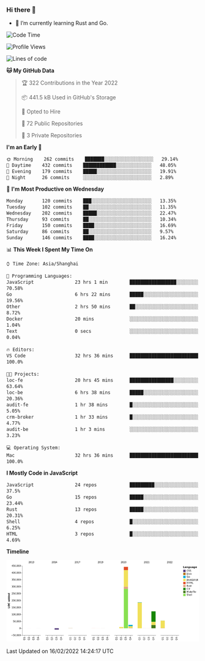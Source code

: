 ### Hi there 👋

- 🌱 I’m currently learning Rust and Go.

<!--START_SECTION:waka-->
![Code Time](http://img.shields.io/badge/Code%20Time-244%20hrs%2032%20mins-blue)

![Profile Views](http://img.shields.io/badge/Profile%20Views-0-blue)

![Lines of code](https://img.shields.io/badge/From%20Hello%20World%20I%27ve%20Written-837%20Thousand%20lines%20of%20code-blue)

**🐱 My GitHub Data** 

> 🏆 322 Contributions in the Year 2022
 > 
> 📦 441.5 kB Used in GitHub's Storage 
 > 
> 💼 Opted to Hire
 > 
> 📜 72 Public Repositories 
 > 
> 🔑 3 Private Repositories  
 > 
**I'm an Early 🐤** 

```text
🌞 Morning    262 commits    ███████░░░░░░░░░░░░░░░░░░   29.14% 
🌆 Daytime    432 commits    ████████████░░░░░░░░░░░░░   48.05% 
🌃 Evening    179 commits    █████░░░░░░░░░░░░░░░░░░░░   19.91% 
🌙 Night      26 commits     ░░░░░░░░░░░░░░░░░░░░░░░░░   2.89%

```
📅 **I'm Most Productive on Wednesday** 

```text
Monday       120 commits    ███░░░░░░░░░░░░░░░░░░░░░░   13.35% 
Tuesday      102 commits    ██░░░░░░░░░░░░░░░░░░░░░░░   11.35% 
Wednesday    202 commits    █████░░░░░░░░░░░░░░░░░░░░   22.47% 
Thursday     93 commits     ██░░░░░░░░░░░░░░░░░░░░░░░   10.34% 
Friday       150 commits    ████░░░░░░░░░░░░░░░░░░░░░   16.69% 
Saturday     86 commits     ██░░░░░░░░░░░░░░░░░░░░░░░   9.57% 
Sunday       146 commits    ████░░░░░░░░░░░░░░░░░░░░░   16.24%

```


📊 **This Week I Spent My Time On** 

```text
⌚︎ Time Zone: Asia/Shanghai

💬 Programming Languages: 
JavaScript               23 hrs 1 min        █████████████████░░░░░░░░   70.58% 
Go                       6 hrs 22 mins       █████░░░░░░░░░░░░░░░░░░░░   19.56% 
Other                    2 hrs 50 mins       ██░░░░░░░░░░░░░░░░░░░░░░░   8.72% 
Docker                   20 mins             ░░░░░░░░░░░░░░░░░░░░░░░░░   1.04% 
Text                     0 secs              ░░░░░░░░░░░░░░░░░░░░░░░░░   0.04%

🔥 Editors: 
VS Code                  32 hrs 36 mins      █████████████████████████   100.0%

🐱‍💻 Projects: 
loc-fe                   20 hrs 45 mins      ████████████████░░░░░░░░░   63.64% 
loc-be                   6 hrs 38 mins       █████░░░░░░░░░░░░░░░░░░░░   20.36% 
audit-fe                 1 hr 38 mins        █░░░░░░░░░░░░░░░░░░░░░░░░   5.05% 
crm-broker               1 hr 33 mins        █░░░░░░░░░░░░░░░░░░░░░░░░   4.77% 
audit-be                 1 hr 3 mins         ░░░░░░░░░░░░░░░░░░░░░░░░░   3.23%

💻 Operating System: 
Mac                      32 hrs 36 mins      █████████████████████████   100.0%

```

**I Mostly Code in JavaScript** 

```text
JavaScript               24 repos            █████████░░░░░░░░░░░░░░░░   37.5% 
Go                       15 repos            █████░░░░░░░░░░░░░░░░░░░░   23.44% 
Rust                     13 repos            █████░░░░░░░░░░░░░░░░░░░░   20.31% 
Shell                    4 repos             █░░░░░░░░░░░░░░░░░░░░░░░░   6.25% 
HTML                     3 repos             █░░░░░░░░░░░░░░░░░░░░░░░░   4.69%

```


**Timeline**

![Chart not found](https://raw.githubusercontent.com/elton/elton/main/charts/bar_graph.png) 


 Last Updated on 16/02/2022 14:24:17 UTC
<!--END_SECTION:waka-->

<!--
**elton/elton** is a ✨ _special_ ✨ repository because its `README.md` (this file) appears on your GitHub profile.

Here are some ideas to get you started:

- 🔭 I’m currently working on ...
- 🌱 I’m currently learning ...
- 👯 I’m looking to collaborate on ...
- 🤔 I’m looking for help with ...
- 💬 Ask me about ...
- 📫 How to reach me: ...
- 😄 Pronouns: ...
- ⚡ Fun fact: ...
-->
